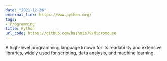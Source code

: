 ```yaml
---
date: "2021-12-26"
external_link: https://www.python.org/
tags:
- Programming
title: Python
url_code: https://github.com/hashmis79/Micromouse
---
```

 A high-level programming language known for its readability and extensive libraries, widely used for scripting, data analysis, and machine learning.

<!--more-->
